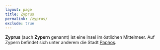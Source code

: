 ```yaml
---
layout: page
title: Zyprus
permalink: /zyprus/
exclude: true
---
```


**Zyprus** (auch **Zypern** genannt) ist eine Insel im östlichen Mittelmeer. Auf Zypern befindet sich unter anderem die Stadt [Paphos](/paphos/).

